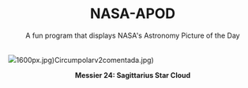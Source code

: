 <div align="center">
  <h1>
    NASA-APOD
  </h1>
</div>
  
<div align="center">
  A fun program that displays NASA's Astronomy Picture of the Day
</div>

<br>

![](https://apod.nasa.gov/apod/image/2407/M24-HaLRGB-RC51_2048.jpg)1600px.jpg)Circumpolarv2comentada.jpg)

<p align = "center">
  <b>Messier 24: Sagittarius Star Cloud</b>
</p>
